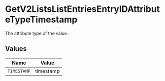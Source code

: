 # GetV2ListsListEntriesEntryIDAttributeTypeTimestamp

The attribute type of the value.


## Values

| Name        | Value       |
| ----------- | ----------- |
| `TIMESTAMP` | timestamp   |